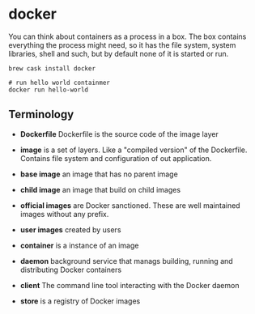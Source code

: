 # docker #

You can think about containers as a process in a box. The box contains everything the process might need, so it has the file system, system libraries, shell and such, but by default none of it is started or run.

```
brew cask install docker

# run hello world containmer
docker run hello-world
```

## Terminology

- **Dockerfile** Dockerfile is the source code of the image
layer
- **image** is a set of layers. Like a "compiled version" of the Dockerfile. Contains file system and configuration of out application.
- **base image** an image that has no parent image
- **child image** an image that build on child images
- **official images** are Docker sanctioned. These are well maintained images without any  prefix.
- **user images** created by users
- **container** is a instance of an image

- **daemon** background service that manags building, running and distributing Docker containers
- **client** The command line tool interacting with the Docker daemon
- **store** is a registry of Docker images
